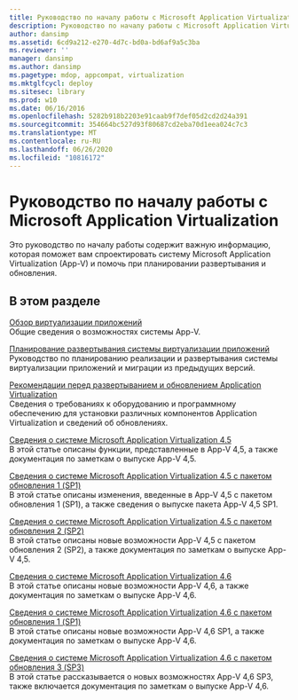 ```yaml
---
title: Руководство по началу работы с Microsoft Application Virtualization
description: Руководство по началу работы с Microsoft Application Virtualization
author: dansimp
ms.assetid: 6cd9a212-e270-4d7c-bd0a-bd6af9a5c3ba
ms.reviewer: ''
manager: dansimp
ms.author: dansimp
ms.pagetype: mdop, appcompat, virtualization
ms.mktglfcycl: deploy
ms.sitesec: library
ms.prod: w10
ms.date: 06/16/2016
ms.openlocfilehash: 5282b918b2203e91caab9f7def05d2cd2d24a391
ms.sourcegitcommit: 354664bc527d93f80687cd2eba70d1eea024c7c3
ms.translationtype: MT
ms.contentlocale: ru-RU
ms.lasthandoff: 06/26/2020
ms.locfileid: "10816172"
---
```

# Руководство по началу работы с Microsoft Application Virtualization


Это руководство по началу работы содержит важную информацию, которая поможет вам спроектировать систему Microsoft Application Virtualization (App-V) и помочь при планировании развертывания и обновления.

## В этом разделе


<a href="" id="overview-of-application-virtualization"></a>[Обзор виртуализации приложений](overview-of-application-virtualization.md)  
Общие сведения о возможностях системы App-V.

<a href="" id="planning-for-application-virtualization-system-deployment"></a>[Планирование развертывания системы виртуализации приложений](planning-for-application-virtualization-system-deployment.md)  
Руководство по планированию реализации и развертывания системы виртуализации приложений и миграции из предыдущих версий.

<a href="" id="application-virtualization-deployment-and-upgrade-considerations"></a>[Рекомендации перед развертыванием и обновлением Application Virtualization](application-virtualization-deployment-and-upgrade-considerations-copy.md)  
Сведения о требованиях к оборудованию и программному обеспечению для установки различных компонентов Application Virtualization и сведений об обновлениях.

<a href="" id="about-microsoft-application-virtualization-4-5"></a>[Сведения о системе Microsoft Application Virtualization 4.5](about-microsoft-application-virtualization-45.md)  
В этой статье описаны функции, представленные в App-V 4,5, а также документация по заметкам о выпуске App-V 4,5.

<a href="" id="about-microsoft-application-virtualization-4-5-sp1"></a>[Сведения о системе Microsoft Application Virtualization 4.5 с пакетом обновления 1 (SP1)](about-microsoft-application-virtualization-45-sp1.md)  
В этой статье описаны изменения, введенные в App-V 4,5 с пакетом обновления 1 (SP1), а также сведения о выпуске пакета App-V 4,5 SP1.

<a href="" id="about-microsoft-application-virtualization-4-5-sp2"></a>[Сведения о системе Microsoft Application Virtualization 4.5 с пакетом обновления 2 (SP2)](about-microsoft-application-virtualization-45-sp2.md)  
В этой статье описаны новые возможности App-V 4,5 с пакетом обновления 2 (SP2), а также документация по заметкам о выпуске App-V 4,5.

<a href="" id="about-microsoft-application-virtualization-4-6"></a>[Сведения о системе Microsoft Application Virtualization 4.6](about-microsoft-application-virtualization-46.md)  
В этой статье описаны новые возможности App-V 4,6, а также документация по заметкам о выпуске App-V 4,6.

<a href="" id="about-microsoft-application-virtualization-4-6-sp1"></a>[Сведения о системе Microsoft Application Virtualization 4.6 с пакетом обновления 1 (SP1)](about-microsoft-application-virtualization-46-sp1.md)  
В этой статье описаны новые возможности App-V 4,6 SP1, а также документация по заметкам о выпуске App-V 4,6.

<a href="" id="about-microsoft-application-virtualization-4-6-sp3"></a>[Сведения о системе Microsoft Application Virtualization 4.6 с пакетом обновления 3 (SP3)](about-microsoft-application-virtualization-46-sp3.md)  
В этой статье рассказывается о новых возможностях App-V 4,6 SP3, также включается документация по заметкам о выпуске App-V 4,6.

 

 





